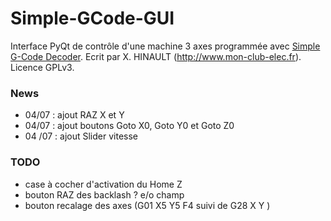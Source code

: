 # Simple-GCode-GUI
Interface PyQt de contrôle d'une machine 3 axes programmée avec [Simple G-Code Decoder](https://github.com/sensor56/Simple-GCode-Decoder). Ecrit par X. HINAULT (http://www.mon-club-elec.fr). Licence GPLv3.

### News
- 04/07 : ajout RAZ X et Y
- 04/07 : ajout boutons Goto X0, Goto Y0 et Goto Z0
- 04 /07 : ajout Slider vitesse

### TODO
- case à cocher d'activation du Home Z
- bouton RAZ des backlash ? e/o champ 
- bouton recalage des axes (G01 X5 Y5 F4 suivi de G28 X Y ) 
